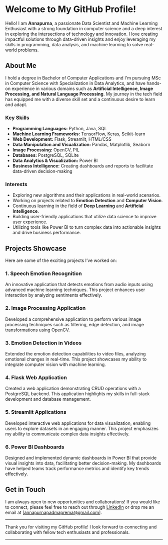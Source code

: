 # Welcome to My GitHub Profile!

Hello! I am **Annapurna**, a passionate Data Scientist and Machine Learning Enthusiast with a strong foundation in computer science and a deep interest in exploring the intersections of technology and innovation. I love creating impactful solutions through data-driven insights and enjoy leveraging my skills in programming, data analysis, and machine learning to solve real-world problems.

## About Me

I hold a degree in Bachelor of Computer Applications and I'm pursuing MSc in Computer Science with Specialization in Data Analytics, and have hands-on experience in various domains such as **Artificial Intelligence, Image Processing, and Natural Language Processing**. My journey in the tech field has equipped me with a diverse skill set and a continuous desire to learn and adapt.

### Key Skills
- **Programming Languages:** Python, Java, SQL
- **Machine Learning Frameworks:** TensorFlow, Keras, Scikit-learn
- **Web Development:** Flask, Streamlit, HTML/CSS
- **Data Manipulation and Visualization:** Pandas, Matplotlib, Seaborn
- **Image Processing:** OpenCV, PIL
- **Databases:** PostgreSQL, SQLite
- **Data Analytics & Visualization:** Power BI
- **Business Intelligence:** Creating dashboards and reports to facilitate data-driven decision-making

### Interests
- Exploring new algorithms and their applications in real-world scenarios.
- Working on projects related to **Emotion Detection** and **Computer Vision**.
- Continuous learning in the field of **Deep Learning** and **Artificial Intelligence**.
- Building user-friendly applications that utilize data science to improve user experience.
- Utilizing tools like Power BI to turn complex data into actionable insights and drive business performance.

## Projects Showcase

Here are some of the exciting projects I’ve worked on:

### 1. Speech Emotion Recognition
An innovative application that detects emotions from audio inputs using advanced machine learning techniques. This project enhances user interaction by analyzing sentiments effectively.

### 2. Image Processing Application
Developed a comprehensive application to perform various image processing techniques such as filtering, edge detection, and image transformations using OpenCV.

### 3. Emotion Detection in Videos
Extended the emotion detection capabilities to video files, analyzing emotional changes in real-time. This project showcases my ability to integrate computer vision with machine learning.

### 4. Flask Web Application
Created a web application demonstrating CRUD operations with a PostgreSQL backend. This application highlights my skills in full-stack development and database management.

### 5. Streamlit Applications
Developed interactive web applications for data visualization, enabling users to explore datasets in an engaging manner. This project emphasizes my ability to communicate complex data insights effectively.

### 6. Power BI Dashboards
Designed and implemented dynamic dashboards in Power BI that provide visual insights into data, facilitating better decision-making. My dashboards have helped teams track performance metrics and identify key trends effectively.

## Get in Touch

I am always open to new opportunities and collaborations! If you would like to connect, please feel free to reach out through [LinkedIn](www.linkedin.com/in/annapurnapadmanabhan) or drop me an email at [annapurnapadmaprema@gmail.com].

---

Thank you for visiting my GitHub profile! I look forward to connecting and collaborating with fellow tech enthusiasts and professionals.

---

